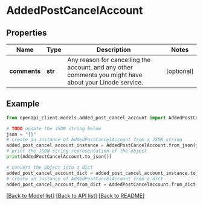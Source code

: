 # AddedPostCancelAccount


## Properties

Name | Type | Description | Notes
------------ | ------------- | ------------- | -------------
**comments** | **str** | Any reason for cancelling the account, and any other comments you might have about your Linode service. | [optional] 

## Example

```python
from openapi_client.models.added_post_cancel_account import AddedPostCancelAccount

# TODO update the JSON string below
json = "{}"
# create an instance of AddedPostCancelAccount from a JSON string
added_post_cancel_account_instance = AddedPostCancelAccount.from_json(json)
# print the JSON string representation of the object
print(AddedPostCancelAccount.to_json())

# convert the object into a dict
added_post_cancel_account_dict = added_post_cancel_account_instance.to_dict()
# create an instance of AddedPostCancelAccount from a dict
added_post_cancel_account_from_dict = AddedPostCancelAccount.from_dict(added_post_cancel_account_dict)
```
[[Back to Model list]](../README.md#documentation-for-models) [[Back to API list]](../README.md#documentation-for-api-endpoints) [[Back to README]](../README.md)


